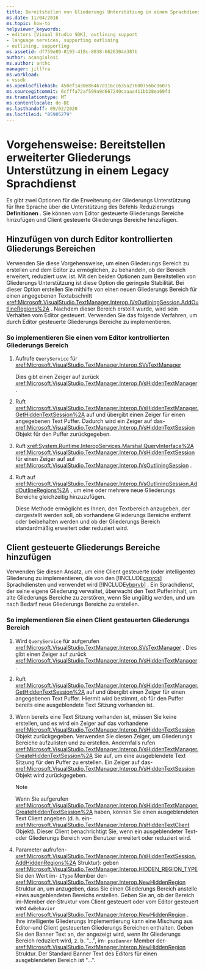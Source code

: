 ```yaml
---
title: Bereitstellen von Gliederungs Unterstützung in einem Sprachdienst | Microsoft-Dokumentation
ms.date: 11/04/2016
ms.topic: how-to
helpviewer_keywords:
- editors [Visual Studio SDK], outlining support
- language services, supporting outlining
- outlining, supporting
ms.assetid: df759e89-8193-418c-8038-6626304d387b
author: acangialosi
ms.author: anthc
manager: jillfra
ms.workload:
- vssdk
ms.openlocfilehash: 450ef1430e86467d116cc635a27600756bc36075
ms.sourcegitcommit: 6cfffa72af599a9d667249caaaa411bb28ea69fd
ms.translationtype: MT
ms.contentlocale: de-DE
ms.lasthandoff: 09/02/2020
ms.locfileid: "85905279"
---
```

# <a name="how-to-provide-expanded-outlining-support-in-a-legacy-language-service"></a>Vorgehensweise: Bereitstellen erweiterter Gliederungs Unterstützung in einem Legacy Sprachdienst
Es gibt zwei Optionen für die Erweiterung der Gliederungs Unterstützung für Ihre Sprache über die Unterstützung des Befehls Reduzierungs **Definitionen** . Sie können vom Editor gesteuerte Gliederungs Bereiche hinzufügen und Client gesteuerte Gliederungs Bereiche hinzufügen.

## <a name="adding-editor-controlled-outline-regions"></a>Hinzufügen von durch Editor kontrollierten Gliederungs Bereichen
 Verwenden Sie diese Vorgehensweise, um einen Gliederungs Bereich zu erstellen und dem Editor zu ermöglichen, zu behandeln, ob der Bereich erweitert, reduziert usw. ist. Mit den beiden Optionen zum Bereitstellen von Gliederungs Unterstützung ist diese Option die geringste Stabilität. Bei dieser Option erstellen Sie mithilfe von einen neuen Gliederungs Bereich für einen angegebenen Textabschnitt <xref:Microsoft.VisualStudio.TextManager.Interop.IVsOutliningSession.AddOutlineRegions%2A> . Nachdem dieser Bereich erstellt wurde, wird sein Verhalten vom Editor gesteuert. Verwenden Sie das folgende Verfahren, um durch Editor gesteuerte Gliederungs Bereiche zu implementieren.

### <a name="to-implement-an-editor-controlled-outline-region"></a>So implementieren Sie einen vom Editor kontrollierten Gliederungs Bereich

1. Aufrufe `QueryService` für <xref:Microsoft.VisualStudio.TextManager.Interop.SVsTextManager>

     Dies gibt einen Zeiger auf zurück <xref:Microsoft.VisualStudio.TextManager.Interop.IVsHiddenTextManager> .

2. Ruft <xref:Microsoft.VisualStudio.TextManager.Interop.IVsHiddenTextManager.GetHiddenTextSession%2A> auf und übergibt einen Zeiger für einen angegebenen Text Puffer. Dadurch wird ein Zeiger auf das- <xref:Microsoft.VisualStudio.TextManager.Interop.IVsHiddenTextSession> Objekt für den Puffer zurückgegeben.

3. Ruft <xref:System.Runtime.InteropServices.Marshal.QueryInterface%2A> <xref:Microsoft.VisualStudio.TextManager.Interop.IVsHiddenTextSession> für einen Zeiger auf auf <xref:Microsoft.VisualStudio.TextManager.Interop.IVsOutliningSession> .

4. Ruft auf <xref:Microsoft.VisualStudio.TextManager.Interop.IVsOutliningSession.AddOutlineRegions%2A> , um eine oder mehrere neue Gliederungs Bereiche gleichzeitig hinzuzufügen.

     Diese Methode ermöglicht es Ihnen, den Textbereich anzugeben, der dargestellt werden soll, ob vorhandene Gliederungs Bereiche entfernt oder beibehalten werden und ob der Gliederungs Bereich standardmäßig erweitert oder reduziert wird.

## <a name="add-client-controlled-outline-regions"></a>Client gesteuerte Gliederungs Bereiche hinzufügen
 Verwenden Sie diesen Ansatz, um eine Client gesteuerte (oder intelligente) Gliederung zu implementieren, die von den [!INCLUDE[csprcs](../../data-tools/includes/csprcs_md.md)] Sprachdiensten und verwendet wird [!INCLUDE[vbprvb](../../code-quality/includes/vbprvb_md.md)] . Ein Sprachdienst, der seine eigene Gliederung verwaltet, überwacht den Text Pufferinhalt, um alte Gliederungs Bereiche zu zerstören, wenn Sie ungültig werden, und um nach Bedarf neue Gliederungs Bereiche zu erstellen.

### <a name="to-implement-a-client-controlled-outline-region"></a>So implementieren Sie einen Client gesteuerten Gliederungs Bereich

1. Wird `QueryService` für aufgerufen <xref:Microsoft.VisualStudio.TextManager.Interop.SVsTextManager> . Dies gibt einen Zeiger auf zurück <xref:Microsoft.VisualStudio.TextManager.Interop.IVsHiddenTextManager> .

2. Ruft <xref:Microsoft.VisualStudio.TextManager.Interop.IVsHiddenTextManager.GetHiddenTextSession%2A> auf und übergibt einen Zeiger für einen angegebenen Text Puffer. Hiermit wird bestimmt, ob für den Puffer bereits eine ausgeblendete Text Sitzung vorhanden ist.

3. Wenn bereits eine Text Sitzung vorhanden ist, müssen Sie keine erstellen, und es wird ein Zeiger auf das vorhandene <xref:Microsoft.VisualStudio.TextManager.Interop.IVsHiddenTextSession> Objekt zurückgegeben. Verwenden Sie diesen Zeiger, um Gliederungs Bereiche aufzulisten und zu erstellen. Andernfalls rufen <xref:Microsoft.VisualStudio.TextManager.Interop.IVsHiddenTextManager.CreateHiddenTextSession%2A> Sie auf, um eine ausgeblendete Text Sitzung für den Puffer zu erstellen. Ein Zeiger auf das- <xref:Microsoft.VisualStudio.TextManager.Interop.IVsHiddenTextSession> Objekt wird zurückgegeben.

    > [!NOTE]
    > Wenn Sie aufgerufen <xref:Microsoft.VisualStudio.TextManager.Interop.IVsHiddenTextManager.CreateHiddenTextSession%2A> haben, können Sie einen ausgeblendeten Text Client angeben (d. h. ein- <xref:Microsoft.VisualStudio.TextManager.Interop.IVsHiddenTextClient> Objekt). Dieser Client benachrichtigt Sie, wenn ein ausgeblendeter Text-oder Gliederungs Bereich vom Benutzer erweitert oder reduziert wird.

4. Parameter aufrufen- <xref:Microsoft.VisualStudio.TextManager.Interop.IVsHiddenTextSession.AddHiddenRegions%2A> Struktur): geben <xref:Microsoft.VisualStudio.TextManager.Interop.HIDDEN_REGION_TYPE> Sie den Wert im- `iType` Member der- <xref:Microsoft.VisualStudio.TextManager.Interop.NewHiddenRegion> Struktur an, um anzugeben, dass Sie einen Gliederungs Bereich anstelle eines ausgeblendeten Bereichs erstellen. Geben Sie an, ob der Bereich im-Member der-Struktur vom Client gesteuert oder vom Editor gesteuert wird `dwBehavior` <xref:Microsoft.VisualStudio.TextManager.Interop.NewHiddenRegion> . Ihre intelligente Gliederungs Implementierung kann eine Mischung aus Editor-und Client gesteuerten Gliederungs Bereichen enthalten. Geben Sie den Banner Text an, der angezeigt wird, wenn Ihr Gliederungs Bereich reduziert wird, z. b. "...", im- `pszBanner` Member der- <xref:Microsoft.VisualStudio.TextManager.Interop.NewHiddenRegion> Struktur. Der Standard Banner Text des Editors für einen ausgeblendeten Bereich ist "...".

